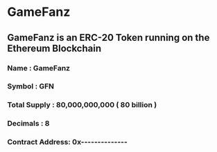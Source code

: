 # GameFanz

## GameFanz is an ERC-20 Token running on the Ethereum Blockchain

### Name : GameFanz
### Symbol : GFN
### Total Supply : 80,000,000,000 ( 80 billion )
### Decimals : 8
### Contract Address: 0x--------------
